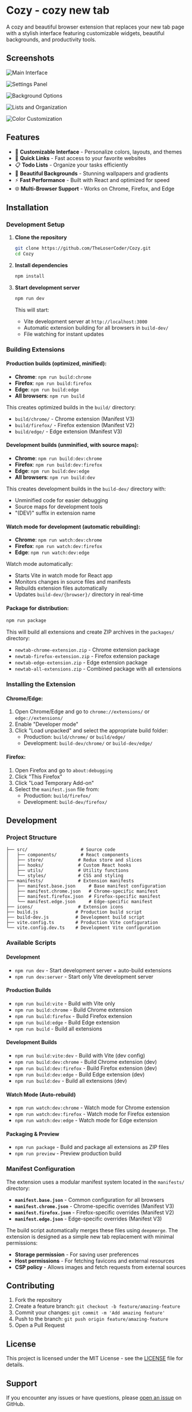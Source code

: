 # Cozy - cozy new tab

A cozy and beautiful browser extension that replaces your new tab page with a stylish interface featuring customizable widgets, beautiful backgrounds, and productivity tools.

## Screenshots

![Main Interface](Screenshots/Screen%200.png)

![Settings Panel](Screenshots/Screen%201.png)

![Background Options](Screenshots/Screen%202.png)

![Lists and Organization](Screenshots/Screen%203.png)

![Color Customization](Screenshots/Screen%204.png)

## Features

- 🎨 **Customizable Interface** - Personalize colors, layouts, and themes
- 🔗 **Quick Links** - Fast access to your favorite websites
- 📋 **Todo Lists** - Organize your tasks efficiently
- 🌅 **Beautiful Backgrounds** - Stunning wallpapers and gradients
- ⚡ **Fast Performance** - Built with React and optimized for speed
- 🌐 **Multi-Browser Support** - Works on Chrome, Firefox, and Edge

## Installation

### Development Setup

1. **Clone the repository**
   ```bash
   git clone https://github.com/TheLoserCoder/Cozy.git
   cd Cozy
   ```

2. **Install dependencies**
   ```bash
   npm install
   ```

3. **Start development server**
   ```bash
   npm run dev
   ```
   This will start:
   - Vite development server at `http://localhost:3000`
   - Automatic extension building for all browsers in `build-dev/`
   - File watching for instant updates

### Building Extensions

#### Production builds (optimized, minified):

- **Chrome**: `npm run build:chrome`
- **Firefox**: `npm run build:firefox`
- **Edge**: `npm run build:edge`
- **All browsers**: `npm run build`

This creates optimized builds in the `build/` directory:
- `build/chrome/` - Chrome extension (Manifest V3)
- `build/firefox/` - Firefox extension (Manifest V2)
- `build/edge/` - Edge extension (Manifest V3)

#### Development builds (unminified, with source maps):

- **Chrome**: `npm run build:dev:chrome`
- **Firefox**: `npm run build:dev:firefox`
- **Edge**: `npm run build:dev:edge`
- **All browsers**: `npm run build:dev`

This creates development builds in the `build-dev/` directory with:
- Unminified code for easier debugging
- Source maps for development tools
- "(DEV)" suffix in extension name

#### Watch mode for development (automatic rebuilding):

- **Chrome**: `npm run watch:dev:chrome`
- **Firefox**: `npm run watch:dev:firefox`
- **Edge**: `npm run watch:dev:edge`

Watch mode automatically:
- Starts Vite in watch mode for React app
- Monitors changes in source files and manifests
- Rebuilds extension files automatically
- Updates `build-dev/{browser}/` directory in real-time

#### Package for distribution:
```bash
npm run package
```

This will build all extensions and create ZIP archives in the `packages/` directory:
- `newtab-chrome-extension.zip` - Chrome extension package
- `newtab-firefox-extension.zip` - Firefox extension package
- `newtab-edge-extension.zip` - Edge extension package
- `newtab-all-extensions.zip` - Combined package with all extensions

### Installing the Extension

#### Chrome/Edge:
1. Open Chrome/Edge and go to `chrome://extensions/` or `edge://extensions/`
2. Enable "Developer mode"
3. Click "Load unpacked" and select the appropriate build folder:
   - Production: `build/chrome/` or `build/edge/`
   - Development: `build-dev/chrome/` or `build-dev/edge/`

#### Firefox:
1. Open Firefox and go to `about:debugging`
2. Click "This Firefox"
3. Click "Load Temporary Add-on"
4. Select the `manifest.json` file from:
   - Production: `build/firefox/`
   - Development: `build-dev/firefox/`

## Development

### Project Structure

```
├── src/                    # Source code
│   ├── components/         # React components
│   ├── store/             # Redux store and slices
│   ├── hooks/             # Custom React hooks
│   ├── utils/             # Utility functions
│   └── styles/            # CSS and styling
├── manifests/             # Extension manifests
│   ├── manifest.base.json     # Base manifest configuration
│   ├── manifest.chrome.json   # Chrome-specific manifest
│   ├── manifest.firefox.json  # Firefox-specific manifest
│   └── manifest.edge.json     # Edge-specific manifest
├── icons/                 # Extension icons
├── build.js              # Production build script
├── build-dev.js          # Development build script
├── vite.config.ts        # Production Vite configuration
└── vite.config.dev.ts    # Development Vite configuration
```

### Available Scripts

#### Development
- `npm run dev` - Start development server + auto-build extensions
- `npm run dev:server` - Start only Vite development server

#### Production Builds
- `npm run build:vite` - Build with Vite only
- `npm run build:chrome` - Build Chrome extension
- `npm run build:firefox` - Build Firefox extension
- `npm run build:edge` - Build Edge extension
- `npm run build` - Build all extensions

#### Development Builds
- `npm run build:vite:dev` - Build with Vite (dev config)
- `npm run build:dev:chrome` - Build Chrome extension (dev)
- `npm run build:dev:firefox` - Build Firefox extension (dev)
- `npm run build:dev:edge` - Build Edge extension (dev)
- `npm run build:dev` - Build all extensions (dev)

#### Watch Mode (Auto-rebuild)
- `npm run watch:dev:chrome` - Watch mode for Chrome extension
- `npm run watch:dev:firefox` - Watch mode for Firefox extension
- `npm run watch:dev:edge` - Watch mode for Edge extension

#### Packaging & Preview
- `npm run package` - Build and package all extensions as ZIP files
- `npm run preview` - Preview production build

### Manifest Configuration

The extension uses a modular manifest system located in the `manifests/` directory:

- **`manifest.base.json`** - Common configuration for all browsers
- **`manifest.chrome.json`** - Chrome-specific overrides (Manifest V3)
- **`manifest.firefox.json`** - Firefox-specific overrides (Manifest V2)
- **`manifest.edge.json`** - Edge-specific overrides (Manifest V3)

The build script automatically merges these files using `deepmerge`. The extension is designed as a simple new tab replacement with minimal permissions:

- **Storage permission** - For saving user preferences
- **Host permissions** - For fetching favicons and external resources
- **CSP policy** - Allows images and fetch requests from external sources

## Contributing

1. Fork the repository
2. Create a feature branch: `git checkout -b feature/amazing-feature`
3. Commit your changes: `git commit -m 'Add amazing feature'`
4. Push to the branch: `git push origin feature/amazing-feature`
5. Open a Pull Request

## License

This project is licensed under the MIT License - see the [LICENSE](LICENSE) file for details.

## Support

If you encounter any issues or have questions, please [open an issue](https://github.com/TheLoserCoder/Cozy/issues) on GitHub.
